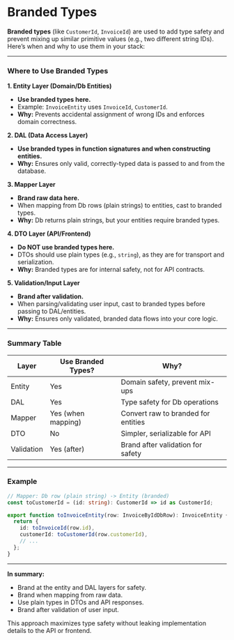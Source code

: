 # Branded Types

**Branded types** (like `CustomerId`, `InvoiceId`) are used to add type safety and prevent mixing up similar primitive values (e.g., two different string IDs). Here’s when and why to use them in your stack:

---

### Where to Use Branded Types

**1. Entity Layer (Domain/Db Entities)**

- **Use branded types here.**
- Example: `InvoiceEntity` uses `InvoiceId`, `CustomerId`.
- **Why:** Prevents accidental assignment of wrong IDs and enforces domain correctness.

**2. DAL (Data Access Layer)**

- **Use branded types in function signatures and when constructing entities.**
- **Why:** Ensures only valid, correctly-typed data is passed to and from the database.

**3. Mapper Layer**

- **Brand raw data here.**
- When mapping from Db rows (plain strings) to entities, cast to branded types.
- **Why:** Db returns plain strings, but your entities require branded types.

**4. DTO Layer (API/Frontend)**

- **Do NOT use branded types here.**
- DTOs should use plain types (e.g., `string`), as they are for transport and serialization.
- **Why:** Branded types are for internal safety, not for API contracts.

**5. Validation/Input Layer**

- **Brand after validation.**
- When parsing/validating user input, cast to branded types before passing to DAL/entities.
- **Why:** Ensures only validated, branded data flows into your core logic.

---

### Summary Table

| Layer      | Use Branded Types? | Why?                                |
| ---------- | ------------------ | ----------------------------------- |
| Entity     | Yes                | Domain safety, prevent mix-ups      |
| DAL        | Yes                | Type safety for Db operations       |
| Mapper     | Yes (when mapping) | Convert raw to branded for entities |
| DTO        | No                 | Simpler, serializable for API       |
| Validation | Yes (after)        | Brand after validation for safety   |

---

### Example

```typescript
// Mapper: Db row (plain string) -> Entity (branded)
const toCustomerId = (id: string): CustomerId => id as CustomerId;

export function toInvoiceEntity(row: InvoiceByIdDbRow): InvoiceEntity {
  return {
    id: toInvoiceId(row.id),
    customerId: toCustomerId(row.customerId),
    // ...
  };
}
```

---

**In summary:**

- Brand at the entity and DAL layers for safety.
- Brand when mapping from raw data.
- Use plain types in DTOs and API responses.
- Brand after validation of user input.

This approach maximizes type safety without leaking implementation details to the API or frontend.
